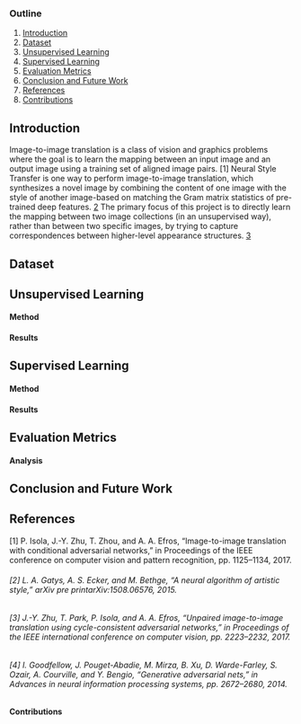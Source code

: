 
### Outline
1. [Introduction](https://github.com/bethanystate/CS7641_project/blob/master/README.md#introduction)
2. [Dataset](https://github.com/bethanystate/CS7641_project/blob/master/README.md#dataset)
3. [Unsupervised Learning](https://github.com/bethanystate/CS7641_project/blob/master/README.md#unsupervised-learning)
4. [Supervised Learning](https://github.com/bethanystate/CS7641_project/blob/master/README.md#supervised-learning)
5. [Evaluation Metrics](https://github.com/bethanystate/CS7641_project/blob/master/README.md#evaluation-metrics)
6. [Conclusion and Future Work](https://github.com/bethanystate/CS7641_project/blob/master/README.md#conclusion-and-future-work)
7. [References](https://github.com/bethanystate/CS7641_project/blob/master/README.md#references)
8. [Contributions](https://github.com/bethanystate/CS7641_project/blob/master/README.md#contributions)

## Introduction
Image-to-image translation is a class of vision and graphics problems where the goal is to learn the
mapping between an input image and an output image using a training set of aligned image pairs. [1]
Neural Style Transfer is one way to perform image-to-image translation, which synthesizes a novel
image by combining the content of one image with the style of another image-based on matching
the Gram matrix statistics of pre-trained deep features. [2](https://github.com/bethanystate/CS7641_project/blob/master/README.md#2-l-a-gatys-a-s-ecker-and-m-bethge-a-neural-algorithm-of-artistic-style-arxiv-pre-printarxiv150806576-2015) The primary focus of this project is to
directly learn the mapping between two image collections (in an unsupervised way), rather than
between two specific images, by trying to capture correspondences between higher-level appearance
structures. [3](https://github.com/bethanystate/CS7641_project/blob/master/README.md#3-j-y-zhu-t-park-p-isola-and-a-a-efros-unpaired-image-to-image-translation-using-cycle-consistent-adversarial-networks-in-proceedings-of-the-ieee-international-conference-on-computer-vision-pp-22232232-2017)

## Dataset
## Unsupervised Learning
#### Method
#### Results
## Supervised Learning
#### Method
#### Results
## Evaluation Metrics
#### Analysis
## Conclusion and Future Work
## References
[1] P. Isola, J.-Y. Zhu, T. Zhou, and A. A. Efros, “Image-to-image translation with conditional adversarial networks,” in Proceedings of the IEEE conference on computer vision and pattern recognition, pp. 1125–1134, 2017.
###### [2] L. A. Gatys, A. S. Ecker, and M. Bethge, “A neural algorithm of artistic style,” arXiv pre printarXiv:1508.06576, 2015.
###### [3] J.-Y. Zhu, T. Park, P. Isola, and A. A. Efros, “Unpaired image-to-image translation using cycle-consistent adversarial networks,” in Proceedings of the IEEE international conference on computer vision, pp. 2223–2232, 2017.
###### [4] I. Goodfellow, J. Pouget-Abadie, M. Mirza, B. Xu, D. Warde-Farley, S. Ozair, A. Courville, and Y. Bengio, “Generative adversarial nets,” in Advances in neural information processing systems, pp. 2672–2680, 2014.
#### Contributions
